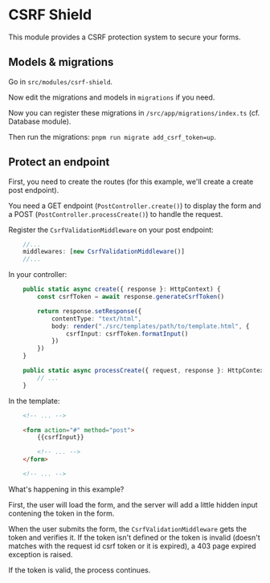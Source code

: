 # CSRF Shield

This module provides a CSRF protection system to secure your forms.

## Models & migrations
Go in `src/modules/csrf-shield`.

Now edit the migrations and models in `migrations` if you need.

Now you can register these migrations in `/src/app/migrations/index.ts` (cf. Database module).

Then run the migrations: `pnpm run migrate add_csrf_token=up`.

## Protect an endpoint

First, you need to create the routes (for this example, we'll create a create post endpoint).

You need a GET endpoint (`PostController.create()`) to display the form and a POST (`PostController.processCreate()`) to handle the request.

Register the `CsrfValidationMiddleware` on your post endpoint:
```ts
    //...
    middlewares: [new CsrfValidationMiddleware()]
    //...
```

In your controller:
```ts
    public static async create({ response }: HttpContext) {
        const csrfToken = await response.generateCsrfToken()

        return response.setResponse({
            contentType: "text/html",
            body: render("./src/templates/path/to/template.html", {
                csrfInput: csrfToken.formatInput()
            })
        })
    }

    public static async processCreate({ request, response }: HttpContext) {
        // ...
    }
```

In the template:
```html
    <!-- ... -->

    <form action="#" method="post">
        {{csrfInput}}

        <!-- ... -->
    </form>

    <!-- ... -->
```

What's happening in this example?

First, the user will load the form, and the server will add a little hidden input contening the token in the form.

When the user submits the form, the `CsrfValidationMiddleware` gets the token and verifies it. If the token isn't defined or the token is invalid (doesn't matches with the request id csrf token or it is expired), a 403 page expired exception is raised.

If the token is valid, the process continues.
